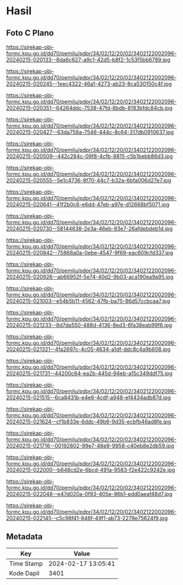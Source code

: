 # Hasil

## Foto C Plano

https://sirekap-obj-formc.kpu.go.id/dd70/pemilu/pdpr/34/02/12/20/02/3402122002096-20240215-020133--8da6c627-a9c1-42d5-b8f2-1c53f5bb6789.jpg

https://sirekap-obj-formc.kpu.go.id/dd70/pemilu/pdpr/34/02/12/20/02/3402122002096-20240215-020245--1eec4322-46a1-4273-ab23-8ca530150c4f.jpg

https://sirekap-obj-formc.kpu.go.id/dd70/pemilu/pdpr/34/02/12/20/02/3402122002096-20240215-020351--64264ddc-7538-47fd-8bdb-8183bfdc84cb.jpg

https://sirekap-obj-formc.kpu.go.id/dd70/pemilu/pdpr/34/02/12/20/02/3402122002096-20240215-020427--63da758a-7546-444c-8c64-317db0910637.jpg

https://sirekap-obj-formc.kpu.go.id/dd70/pemilu/pdpr/34/02/12/20/02/3402122002096-20240215-020509--442c284c-09f8-4cfb-8815-c5b1bebb86d3.jpg

https://sirekap-obj-formc.kpu.go.id/dd70/pemilu/pdpr/34/02/12/20/02/3402122002096-20240215-020555--5e1c4736-8f70-44c7-b32a-6bfa006d27e7.jpg

https://sirekap-obj-formc.kpu.go.id/dd70/pemilu/pdpr/34/02/12/20/02/3402122002096-20240215-020641--41f2b0c6-e6dd-47eb-a97e-d12668bf5071.jpg

https://sirekap-obj-formc.kpu.go.id/dd70/pemilu/pdpr/34/02/12/20/02/3402122002096-20240215-020730--58144638-2e3a-46eb-93e7-26afdebdeb1d.jpg

https://sirekap-obj-formc.kpu.go.id/dd70/pemilu/pdpr/34/02/12/20/02/3402122002096-20240215-020842--75868a0a-0ebe-4547-9f69-eac609cfd337.jpg

https://sirekap-obj-formc.kpu.go.id/dd70/pemilu/pdpr/34/02/12/20/02/3402122002096-20240215-020926--ab66952f-5e74-40d2-9b03-aca190ea9a95.jpg

https://sirekap-obj-formc.kpu.go.id/dd70/pemilu/pdpr/34/02/12/20/02/3402122002096-20240215-021003--e54b5b11-4562-47fb-ba75-86d57ccbcaa7.jpg

https://sirekap-obj-formc.kpu.go.id/dd70/pemilu/pdpr/34/02/12/20/02/3402122002096-20240215-021233--8d7da550-488d-4136-8ed3-6fa38eab99f6.jpg

https://sirekap-obj-formc.kpu.go.id/dd70/pemilu/pdpr/34/02/12/20/02/3402122002096-20240215-021321--4fa2697c-4c05-4634-a1df-ddc8c4a9b608.jpg

https://sirekap-obj-formc.kpu.go.id/dd70/pemilu/pdpr/34/02/12/20/02/3402122002096-20240215-021731--44200c64-ea2b-445d-94eb-a15c349ddf75.jpg

https://sirekap-obj-formc.kpu.go.id/dd70/pemilu/pdpr/34/02/12/20/02/3402122002096-20240215-021515--6ca8431b-e4e6-4cdf-a948-ef4434adb87d.jpg

https://sirekap-obj-formc.kpu.go.id/dd70/pemilu/pdpr/34/02/12/20/02/3402122002096-20240215-021624--cf1b833e-6ddc-49b6-9d35-ecbfb46ad8fe.jpg

https://sirekap-obj-formc.kpu.go.id/dd70/pemilu/pdpr/34/02/12/20/02/3402122002096-20240215-021716--00192802-99e7-48e9-9958-c40eb8e2db59.jpg

https://sirekap-obj-formc.kpu.go.id/dd70/pemilu/pdpr/34/02/12/20/02/3402122002096-20240215-022000--b648cd2e-6bcd-491a-9583-f2e422c9242e.jpg

https://sirekap-obj-formc.kpu.go.id/dd70/pemilu/pdpr/34/02/12/20/02/3402122002096-20240215-022048--e47d020a-0f93-405e-96b1-edd0aeaf48d7.jpg

https://sirekap-obj-formc.kpu.go.id/dd70/pemilu/pdpr/34/02/12/20/02/3402122002096-20240215-022145--c5c98f41-846f-49f1-ab73-2278e75624f9.jpg


## Metadata

| Key        | Value               |
| ---------- | ------------------- |
| Time Stamp | 2024-02-17 13:05:41 |
| Kode Dapil | 3401                |



